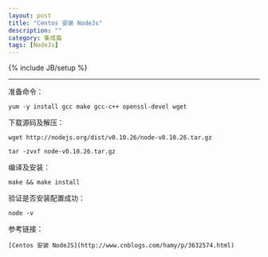 ```yaml
---
layout: post
title: "Centos 安装 NodeJs"
description: ""
category: 集成篇
tags: [NodeJs]
---
```

{% include JB/setup %}


---

准备命令：

	yum -y install gcc make gcc-c++ openssl-devel wget

下载源码及解压：

	wget http://nodejs.org/dist/v0.10.26/node-v0.10.26.tar.gz

	tar -zvxf node-v0.10.26.tar.gz

编译及安装：

	make && make install

验证是否安装配置成功：

	node -v


参考链接：

	[Centos 安装 NodeJS](http://www.cnblogs.com/hamy/p/3632574.html)
